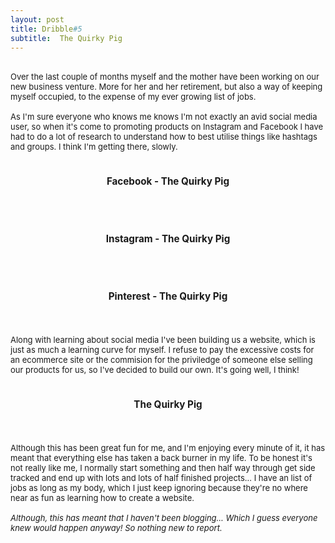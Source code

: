 ```yaml
---
layout: post
title: Dribble#5
subtitle:  The Quirky Pig
---
```


<div class="text-center">
  <br/>
</div>


<div class="text-left">
<div class="boxed">
  <font size="2">
Over the last couple of months myself and the mother have been working on our new business venture. More for her and her retirement, but also a way of keeping myself occupied, to the expense of my ever growing list of jobs. <br><br>
As I'm sure everyone who knows me knows I'm not exactly an avid social media user, so when it's come to promoting products on Instagram and Facebook I have had to do a lot of research to understand how to best utilise things like hashtags and groups. I think I'm getting there, slowly. <br><br>
<div class="text-center">  
  <div class="row">
    <div class="4u 12u$(mobile)">
      <div class="item">
        <a href = "https://www.facebook.com/thequirkypig" class="image fit"><img src="{{ 'img/facebook.jpg' | relative_url }}" alt="" /></a>
        <header>
          <h3>Facebook - The Quirky Pig</h3>
        </header>
      </div>
      <div class="item">
        <a href= "https://www.instagram.com/thequirkypig" class="image fit"><img src="{{ 'img/instagram.jpg' | relative_url }}" alt="" /></a>
        <header>
          <h3> Instagram - The Quirky Pig</h3>
        </header>
      </div>
      <div class="item">
        <a href= "https://www.pinterest.com/thequirkypig" class="image fit"><img src="{{ 'img/pinterest.jpg' | relative_url }}" alt="" /></a>
        <header>
          <h3>Pinterest - The Quirky Pig</h3>
        </header>
      </div>
    </div>
  </div>
</div>
Along with learning about social media I've been building us a website, which is just as much a learning curve for myself. I refuse to pay the excessive costs for an ecommerce site or the commision for the priviledge of someone else selling our products for us, so I've decided to build our own. It's going well, I think!<br><br>
<div class="text-center"> 
        <a href = "https://ellisward.com/quirkypigstore/" class="image fit"><img src="{{ 'img/thequirkypig.jpg' | relative_url }}" alt="" /></a>
        <header>
          <h3>The Quirky Pig</h3>
        </header>
</div>
Although this has been great fun for me, and I'm enjoying every minute of it, it has meant that everything else has taken a back burner in my life. To be honest it's not really like me, I normally start something and then half way through get side tracked and end up with lots and lots of half finished projects... I have an list of jobs as long as my body, which I just keep ignoring because they're no where near as fun as learning how to create a website. <br><br>
<i>Although, this has meant that I haven't been blogging... Which I guess everyone knew would happen anyway! So nothing new to report. </i>
<br>
</font>
